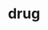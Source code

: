 ---
category: 4-letters
denotation: null
name: drug
reference_link: https://www.etymonline.com/word/drug
root_language: null
root_name: null
title: drug
type: free
word_sums:
- respelling: drug
  sum: 'Drug + '
---